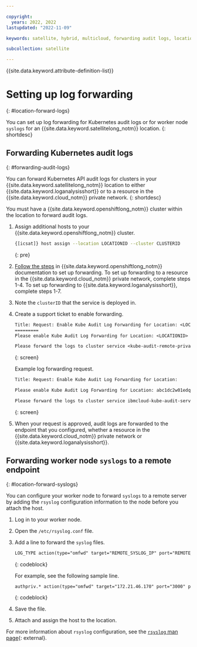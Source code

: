 ```yaml
---

copyright:
  years: 2022, 2022
lastupdated: "2022-11-09"

keywords: satellite, hybrid, multicloud, forwarding audit logs, location audit logs, kubernetes API audit logs

subcollection: satellite

---
```


{{site.data.keyword.attribute-definition-list}}


# Setting up log forwarding
{: #location-forward-logs}

You can set up log forwarding for Kubernetes audit logs or for worker node `syslogs` for an {{site.data.keyword.satellitelong_notm}} location.
{: shortdesc}

## Forwarding Kubernetes audit logs
{: #forwarding-audit-logs}

You can forward Kubernetes API audit logs for clusters in your {{site.data.keyword.satellitelong_notm}} location to either {{site.data.keyword.loganalysisshort}} or to a resource in the {{site.data.keyword.cloud_notm}} private network.
{: shortdesc}

You must have a {{site.data.keyword.openshiftlong_notm}} cluster within the location to forward audit logs.

1. Assign additional hosts to your {{site.data.keyword.openshiftlong_notm}} cluster.
    
    ```sh
    {[icsat]} host assign --location LOCATIONID --cluster CLUSTERID
    ```
    {: pre}

2. [Follow the steps](/docs/openshift?topic=openshift-health-audit#audit-api-server-la) in {{site.data.keyword.openshiftlong_notm}} documentation to set up forwarding. To set up forwarding to a resource in the {{site.data.keyword.cloud_notm}} private network, complete steps 1-4. To set up forwarding to {{site.data.keyword.loganalysisshort}}, complete steps 1-7.
3. Note the `clusterID` that the service is deployed in.
4. Create a support ticket to enable forwarding.
    
    ```txt
    Title: Request: Enable Kube Audit Log Forwarding for Location: <LOCATIONID>
    =========
    Please enable Kube Audit Log Forwarding for Location: <LOCATIONID>

    Please forward the logs to cluster service <kube-audit-remote-private-ip|ibmcloud-kube-audit-service> in cluster: CLUSTERID
    ```
    {: screen}

    Example log forwarding request.
    ```txt
    Title: Request: Enable Kube Audit Log Forwarding for Location: 

    Please enable Kube Audit Log Forwarding for Location: abc1dc2w01edqjl9o42g

    Please forward the logs to cluster service ibmcloud-kube-audit-service in cluster: abcd1h3w0scd7l9mc6gg
    ```
    {: screen}

5. When your request is approved, audit logs are forwarded to the endpoint that you configured, whether a resource in the {{site.data.keyword.cloud_notm}} private network or {{site.data.keyword.loganalysisshort}}.


## Forwarding worker node `syslogs` to a remote endpoint
{: #location-forward-syslogs}

You can configure your worker node to forward `syslogs` to a remote server by adding the `rsyslog` configuration information to the node before you attach the host.

1. Log in to your worker node.
2. Open the `/etc/rsyslog.conf` file.
3. Add a line to forward the `syslog` files. 

    ```txt
    LOG_TYPE action(type="omfwd" target="REMOTE_SYSLOG_IP" port="REMOTE_SYSLOG_PORT" protocol="PROTOCOL")
    ```
    {: codeblock}

    For example, see the following sample line.

    ```txt
    authpriv.* action(type="omfwd" target="172.21.46.170" port="3000" protocol="tcp")
    ```
    {: codeblock}

4. Save the file.
5. Attach and assign the host to the location.

For more information about `rsyslog` configuration, see the [`rsyslog` man page](https://man7.org/linux/man-pages/man5/rsyslog.conf.5.html){: external}.



